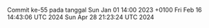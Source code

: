 Commit ke-55 pada tanggal Sun Jan 01 14:00 2023 +0100
Fri Feb 16 14:43:06 UTC 2024
Sun Apr 28 21:23:24 UTC 2024

